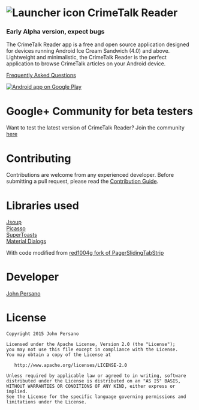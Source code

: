 ![Launcher icon][icon] CrimeTalk Reader
=======================================

### Early Alpha version, expect bugs

The CrimeTalk Reader app is a free and open source application designed for devices running Android Ice Cream Sandwich (4.0) and above. 
Lightweight and minimalistic, the CrimeTalk Reader is the perfect application to browse CrimeTalk articles on your Android device. 

[Frequently Asked Questions](https://github.com/JohnPersano/CrimeTalk-Reader/wiki/FAQ)

<a href="https://play.google.com/store/apps/details?id=uk.org.crimetalk">
  <img alt="Android app on Google Play"
       src="https://developer.android.com/images/brand/en_app_rgb_wo_60.png" />
</a>

Google+ Community for beta testers
==================================

Want to test the latest version of CrimeTalk Reader? Join the community [here](https://plus.google.com/u/0/communities/115946088495805273785)

Contributing
===========

Contributions are welcome from any experienced developer. 
Before submitting a pull request, please read the [Contribution Guide](https://github.com/JohnPersano/CrimeTalk-Reader/wiki/Contribution-Guide).

Libraries used
==================================

[Jsoup](http://jsoup.org/) <br>
[Picasso](http://square.github.io/picasso/) <br>
[SuperToasts](https://github.com/JohnPersano/SuperToasts) <br>
[Material Dialogs](https://github.com/afollestad/material-dialogs) <br>

With code modified from
[red1004g fork of PagerSlidingTabStrip](https://github.com/red1004g/PagerSlidingTabStrip)

Developer
=========
[John Persano](https://plus.google.com/+JohnPersano)

License
=======

    Copyright 2015 John Persano

    Licensed under the Apache License, Version 2.0 (the "License");
    you may not use this file except in compliance with the License.
    You may obtain a copy of the License at

       http://www.apache.org/licenses/LICENSE-2.0

    Unless required by applicable law or agreed to in writing, software
    distributed under the License is distributed on an "AS IS" BASIS,
    WITHOUT WARRANTIES OR CONDITIONS OF ANY KIND, either express or implied.
    See the License for the specific language governing permissions and
    limitations under the License.

[icon]: https://github.com/JohnPersano/CrimeTalk-Reader/blob/master/app/src/main/res/drawable-xhdpi/ic_launcher.png
